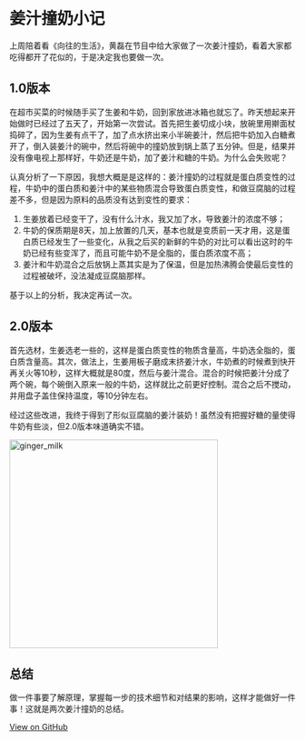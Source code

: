# 姜汁撞奶小记


上周陪着看《向往的生活》，黄磊在节目中给大家做了一次姜汁撞奶，看着大家都吃得都开了花似的，于是决定我也要做一次。

## 1.0版本

在超市买菜的时候随手买了生姜和牛奶，回到家放进冰箱也就忘了。昨天想起来开始做时已经过了五天了，开始第一次尝试。首先把生姜切成小块，放碗里用擀面杖捣碎了，因为生姜有点干了，加了点水挤出来小半碗姜汁，然后把牛奶加入白糖煮开了，倒入装姜汁的碗中，然后将碗中的撞奶放到锅上蒸了五分钟。但是，结果并没有像电视上那样好，牛奶还是牛奶，加了姜汁和糖的牛奶。为什么会失败呢？

认真分析了一下原因，我想大概是是这样的：姜汁撞奶的过程就是蛋白质变性的过程，牛奶中的蛋白质和姜汁中的某些物质混合导致蛋白质变性，和做豆腐脑的过程差不多，但是因为原料的品质没有达到变性的要求：
1. 生姜放着已经变干了，没有什么汁水，我又加了水，导致姜汁的浓度不够；
2. 牛奶的保质期是8天，加上放置的几天，基本也就是变质前一天才用，这是蛋白质已经发生了一些变化，从我之后买的新鲜的牛奶的对比可以看出这时的牛奶已经有些变浑了，而且可能牛奶不是全脂的，蛋白质浓度不高；
3. 姜汁和牛奶混合之后放锅上蒸其实是为了保温，但是加热沸腾会使最后变性的过程被破坏，没法凝成豆腐脑那样。

基于以上的分析，我决定再试一次。

<!--more-->

## 2.0版本

首先选材，生姜选老一些的，这样是蛋白质变性的物质含量高，牛奶选全脂的，蛋白质含量高。其次，做法上，生姜用板子磨成末挤姜汁水，牛奶煮的时候煮到快开再关火等10秒，这样大概就是80度，然后与姜汁混合。混合的时候把姜汁分成了两个碗，每个碗倒入原来一般的牛奶，这样就比之前更好控制。混合之后不搅动，并用盘子盖住保持温度，等10分钟左右。

经过这些改进，我终于得到了形似豆腐脑的姜汁装奶！虽然没有把握好糖的量使得牛奶有些淡，但2.0版本味道确实不错。

<img width="367" alt="ginger_milk" src="https://user-images.githubusercontent.com/3297411/57985140-3ab2f300-7a96-11e9-887a-a5ffed954da9.png">

## 总结

做一件事要了解原理，掌握每一步的技术细节和对结果的影响，这样才能做好一件事！这就是两次姜汁撞奶的总结。


[View on GitHub](https://github.com/qiwihui/blog/issues/72)


